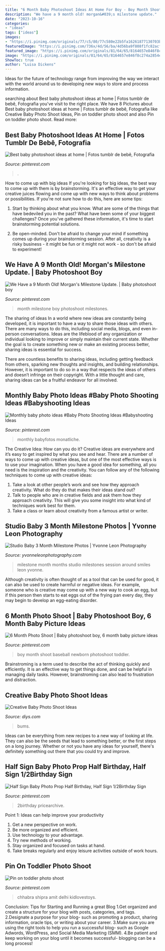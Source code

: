 ```yaml
---
title: "6 Month Baby Photoshoot Ideas At Home For Boy - Boy Month Shoot Baseball Newborn Photoshoot Toddler"
description: "We have a 9 month old! morgan&#039;s milestone update."
date: "2023-10-16"
categories:
- "ideas"
tags: ["ideas"]
images:
- "https://i.pinimg.com/originals/77/c5/80/77c580e22b5fa16261877130703bcdfe.png"
featuredImage: "https://i.pinimg.com/736x/4d/56/ba/4d56ba9f808f1fc82acfba05475085ed.jpg"
featured_image: "https://i.pinimg.com/originals/81/64/65/8164657e846f8c274a2854ee2bd61fa3.jpg"
image: "https://i.pinimg.com/originals/81/64/65/8164657e846f8c274a2854ee2bd61fa3.jpg"
ShowToc: true
author: "Luisa Dickens"
---
```



Ideas for the future of technology range from improving the way we interact with the world around us to developing new ways to store and process information.

	

		
searching about Best baby photoshoot ideas at home | Fotos tumblr de bebê, Fotografia you've visit to the right place. We have 8 Pictures about Best baby photoshoot ideas at home | Fotos tumblr de bebê, Fotografia like Creative Baby Photo Shoot Ideas, Pin on toddler photo shoot and also Pin on toddler photo shoot. Read more:
		
    
## Best Baby Photoshoot Ideas At Home | Fotos Tumblr De Bebê, Fotografia

<img loading=lazy src="https://i.pinimg.com/736x/4d/56/ba/4d56ba9f808f1fc82acfba05475085ed.jpg" onerror="this.onerror=null;this.src='https://tse3.mm.bing.net/th?id=OIP.HgGNWBKBSbP1IkUP-1yL9wHaLH&amp;pid=15.1';" alt="Best baby photoshoot ideas at home | Fotos tumblr de bebê, Fotografia">

_Source: pinterest.com_

>. 

	

How to come up with big ideas
If you're looking for big ideas, the best way to come up with them is by brainstorming. It's an effective way to get your creative juices flowing and come up with new ways to think about problems or possibilities. If you're not sure how to do this, here are some tips:
1. Start by thinking about what you know. What are some of the things that have bedeviled you in the past? What have been some of your biggest challenges? Once you've gathered these information, it's time to start brainstorming potential solutions.

2. Be open-minded. Don't be afraid to change your mind if something comes up during your brainstorming session. After all, creativity is a risky business - it might be fun or it might not work - so don't be afraid to experiment!


    
## We Have A 9 Month Old! Morgan&#039;s Milestone Update. | Baby Photoshoot Boy

<img loading=lazy src="https://i.pinimg.com/736x/80/5f/4b/805f4b03bd1a0682e915582fb35a6025.jpg" onerror="this.onerror=null;this.src='https://tse2.mm.bing.net/th?id=OIP.lfXsUmC8GfsN0W2VzqL7QgHaJ3&amp;pid=15.1';" alt="We Have a 9 Month Old! Morgan&#039;s Milestone Update. | Baby photoshoot boy">

_Source: pinterest.com_

>month milestone boy photoshoot milestones. 

	

The sharing of ideas
In a world where new ideas are constantly being developed, it is important to have a way to share those ideas with others. There are many ways to do this, including social media, blogs, and even in-person conversations.
Ideas are the lifeblood of any organization or individual looking to improve or simply maintain their current state. Whether the goal is to create something new or make an existing process better, sharing ideas is essential for success.

There are countless benefits to sharing ideas, including getting feedback from others, sparking new thoughts and insights, and building relationships. However, it is important to do so in a way that respects the ideas of others and doesn’t infringe on their copyright. With a little thought and care, sharing ideas can be a fruitful endeavor for all involved.

    
## Monthly Baby Photo Ideas #Baby Photo Shooting Ideas #Babyshooting Ideas

<img loading=lazy src="https://i.pinimg.com/736x/07/68/be/0768be05c048343fa51d49be112adaa4.jpg" onerror="this.onerror=null;this.src='https://tse2.mm.bing.net/th?id=OIP.QhhZNB1SGfxpGbjtE55n5AHaJ6&amp;pid=15.1';" alt="Monthly baby photo ideas #Baby Photo Shooting Ideas #Babyshooting Ideas">

_Source: pinterest.com_

>monthly babyfotos monatliche. 

	

The Creative Idea: How can you do it?
Creative ideas are everywhere and it’s easy to get inspired by what you see and hear. There are a number of ways to come up with creative ideas, but one of the most effective ways is to use your imagination. When you have a good idea for something, all you need is the inspiration and the creativity. You can follow any of the following techniques to come up with creative ideas:
1. Take a look at other people’s work and see how they approach creativity. What do they do that makes their ideas stand out?
2. Talk to people who are in creative fields and ask them how they approach creativity. This will give you some insight into what kind of techniques work best for them.
3. Take a class or learn about creativity from a famous artist or writer.

    
## Studio Baby 3 Month Milestone Photos | Yvonne Leon Photography

<img loading=lazy src="https://yvonneleonphotography.com/wp-content/uploads/2018/01/14-1330-post/Baby-Milestone-Photo-Session-NJ-Baby-Photographer-Yvonne-Leon-Photography-17.jpg" onerror="this.onerror=null;this.src='https://tse3.mm.bing.net/th?id=OIP.zskZ0YAnZ3ac5q6WqOw8KAHaE7&amp;pid=15.1';" alt="Studio Baby 3 Month Milestone Photos | Yvonne Leon Photography">

_Source: yvonneleonphotography.com_

>milestone month months studio milestones session around smiles leon yvonne. 

	

Although creativity is often thought of as a tool that can be used for good, it can also be used to create harmful or negative ideas. For example, someone who is creative may come up with a new way to cook an egg, but if this person then starts to eat eggs out of the frying pan every day, they may begin to develop an egg-eating disorder.

    
## 6 Month Photo Shoot | Baby Photoshoot Boy, 6 Month Baby Picture Ideas

<img loading=lazy src="https://i.pinimg.com/originals/81/64/65/8164657e846f8c274a2854ee2bd61fa3.jpg" onerror="this.onerror=null;this.src='https://tse2.mm.bing.net/th?id=OIP.QkEt_E7dZe0mq5JpoOPYeQHaLH&amp;pid=15.1';" alt="6 Month Photo Shoot | Baby photoshoot boy, 6 month baby picture ideas">

_Source: pinterest.com_

>boy month shoot baseball newborn photoshoot toddler. 

	

Brainstroming is a term used to describe the act of thinking quickly and efficiently. It is an effective way to get things done, and can be helpful in managing daily tasks. However, brainstroming can also lead to frustration and distraction.

    
## Creative Baby Photo Shoot Ideas

<img loading=lazy src="https://cdn.diys.com/wp-content/uploads/2016/03/Beach-bums.jpg" onerror="this.onerror=null;this.src='https://tse4.mm.bing.net/th?id=OIP.IjshlsD5QPiSKS4w_yaMHAHaIO&amp;pid=15.1';" alt="Creative Baby Photo Shoot Ideas">

_Source: diys.com_

>bums. 

	

Ideas can be everything from new recipes to a new way of looking at life. They can also be the seeds that lead to something better, or the first steps on a long journey. Whether or not you have any ideas for yourself, there's definitely something out there that you could try and improve.

    
## Half Sign Baby Photo Prop Half Birthday, Half Sign 1/2Birthday Sign

<img loading=lazy src="https://i.pinimg.com/736x/ca/76/05/ca7605384ba8c28b224ea7c93d0df0a7.jpg" onerror="this.onerror=null;this.src='https://tse3.mm.bing.net/th?id=OIP.WgGa-UvZIvKLZSfeIjJpZwHaLH&amp;pid=15.1';" alt="Half Sign Baby Photo Prop Half Birthday, Half Sign 1/2Birthday Sign">

_Source: pinterest.com_

>2birthday pricearchive. 

	

Point 1: Ideas can help improve your productivity
1. Get a new perspective on work.
2. Be more organized and efficient.
3. Use technology to your advantage.
4. Try new methods of working.
5. Stay organized and focused on tasks at hand.
6. Take breaks regularly and enjoy leisure activities outside of work hours.

    
## Pin On Toddler Photo Shoot

<img loading=lazy src="https://i.pinimg.com/originals/77/c5/80/77c580e22b5fa16261877130703bcdfe.png" onerror="this.onerror=null;this.src='https://tse2.mm.bing.net/th?id=OIP.me9Qzc4_xpDqfIIpGhVI3AHaJP&amp;pid=15.1';" alt="Pin on toddler photo shoot">

_Source: pinterest.com_

>chhabra shipra amit delhi kidlovestoys. 

	

Conclusion: Tips for Starting and Running a great Blog
1.Get organized and create a structure for your blog with posts, categories, and tags.
2.Designate a purpose for your blog- such as promoting a product, sharing information, oracle tips, or writing about your career. 
3.Make sure you are using the right tools to help you run a successful blog- such as Google Adwords, WordPress, and Social Media Marketing (SMM). 
4.Be patient and keep working on your blog until it becomes successful- blogging can be a long process!

